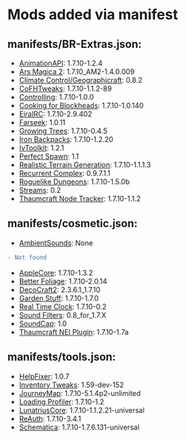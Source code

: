 # Mods added via manifest
## manifests/BR-Extras.json:
- [AnimationAPI](https://minecraft.curseforge.com/projects/animationapi): 1.7.10-1.2.4
- [Ars Magica 2](https://minecraft.curseforge.com/projects/ars-magica-2): 1.7.10_AM2-1.4.0.009
- [Climate Control/Geographicraft](https://minecraft.curseforge.com/projects/climate-control-geographicraft): 0.8.2
- [CoFHTweaks](https://minecraft.curseforge.com/projects/cofhtweaks): 1.7.10-1.1.2-89
- [Controlling](https://minecraft.curseforge.com/projects/controlling): 1.7.10-1.0.0
- [Cooking for Blockheads](https://minecraft.curseforge.com/projects/cooking-for-blockheads): 1.7.10-1.0.140
- [EiraIRC](https://minecraft.curseforge.com/projects/eirairc): 1.7.10-2.9.402
- [Farseek](https://minecraft.curseforge.com/projects/farseek): 1.0.11
- [Growing Trees](https://minecraft.curseforge.com/projects/growing-trees): 1.7.10-0.4.5
- [Iron Backpacks](https://minecraft.curseforge.com/projects/iron-backpacks): 1.7.10-1.2.20
- [IvToolkit](https://minecraft.curseforge.com/projects/ivtoolkit): 1.2.1
- [Perfect Spawn](https://minecraft.curseforge.com/projects/perfect-spawn): 1.1
- [Realistic Terrain Generation](https://minecraft.curseforge.com/projects/realistic-terrain-generation): 1.7.10-1.1.1.3
- [Recurrent Complex](https://minecraft.curseforge.com/projects/recurrent-complex): 0.9.7.1.1
- [Roguelike Dungeons](https://minecraft.curseforge.com/projects/roguelike-dungeons): 1.7.10-1.5.0b
- [Streams](https://minecraft.curseforge.com/projects/streams): 0.2
- [Thaumcraft Node Tracker](https://minecraft.curseforge.com/projects/thaumcraft-node-tracker): 1.7.10-1.1.2

## manifests/cosmetic.json:
- [AmbientSounds](https://minecraft.curseforge.com/projects/ambientsounds): None
```diff
- Not found
```
- [AppleCore](https://minecraft.curseforge.com/projects/applecore): 1.7.10-1.3.2
- [Better Foliage](https://minecraft.curseforge.com/projects/better-foliage): 1.7.10-2.0.14
- [DecoCraft2](https://minecraft.curseforge.com/projects/decocraft2): 2.3.6.1_1.7.10
- [Garden Stuff](https://minecraft.curseforge.com/projects/garden-stuff): 1.7.10-1.7.0
- [Real Time Clock](https://minecraft.curseforge.com/projects/real-time-clock): 1.7.10-0.2
- [Sound Filters](https://minecraft.curseforge.com/projects/sound-filters): 0.8_for_1.7.X
- [SoundCap](https://minecraft.curseforge.com/projects/soundcap): 1.0
- [Thaumcraft NEI Plugin](https://minecraft.curseforge.com/projects/thaumcraft-nei-plugin): 1.7.10-1.7a

## manifests/tools.json:
- [HelpFixer](https://minecraft.curseforge.com/projects/helpfixer): 1.0.7
- [Inventory Tweaks](https://minecraft.curseforge.com/projects/inventory-tweaks): 1.59-dev-152
- [JourneyMap](https://minecraft.curseforge.com/projects/journeymap-32274): 1.7.10-5.1.4p2-unlimited
- [Loading Profiler](https://minecraft.curseforge.com/projects/loading-profiler): 1.7.10-1.2
- [LunatriusCore](https://minecraft.curseforge.com/projects/lunatriuscore): 1.7.10-1.1.2.21-universal
- [ReAuth](https://minecraft.curseforge.com/projects/reauth): 1.7.10-3.4.1
- [Schematica](https://minecraft.curseforge.com/projects/schematica): 1.7.10-1.7.6.131-universal
